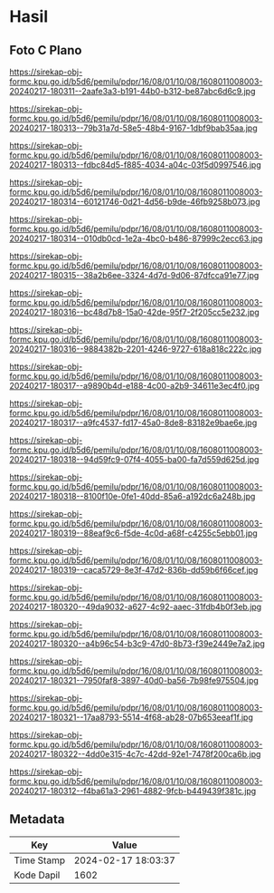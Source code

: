 # Hasil

## Foto C Plano

https://sirekap-obj-formc.kpu.go.id/b5d6/pemilu/pdpr/16/08/01/10/08/1608011008003-20240217-180311--2aafe3a3-b191-44b0-b312-be87abc6d6c9.jpg

https://sirekap-obj-formc.kpu.go.id/b5d6/pemilu/pdpr/16/08/01/10/08/1608011008003-20240217-180313--79b31a7d-58e5-48b4-9167-1dbf9bab35aa.jpg

https://sirekap-obj-formc.kpu.go.id/b5d6/pemilu/pdpr/16/08/01/10/08/1608011008003-20240217-180313--fdbc84d5-f885-4034-a04c-03f5d0997546.jpg

https://sirekap-obj-formc.kpu.go.id/b5d6/pemilu/pdpr/16/08/01/10/08/1608011008003-20240217-180314--60121746-0d21-4d56-b9de-46fb9258b073.jpg

https://sirekap-obj-formc.kpu.go.id/b5d6/pemilu/pdpr/16/08/01/10/08/1608011008003-20240217-180314--010db0cd-1e2a-4bc0-b486-87999c2ecc63.jpg

https://sirekap-obj-formc.kpu.go.id/b5d6/pemilu/pdpr/16/08/01/10/08/1608011008003-20240217-180315--38a2b6ee-3324-4d7d-9d06-87dfcca91e77.jpg

https://sirekap-obj-formc.kpu.go.id/b5d6/pemilu/pdpr/16/08/01/10/08/1608011008003-20240217-180316--bc48d7b8-15a0-42de-95f7-2f205cc5e232.jpg

https://sirekap-obj-formc.kpu.go.id/b5d6/pemilu/pdpr/16/08/01/10/08/1608011008003-20240217-180316--9884382b-2201-4246-9727-618a818c222c.jpg

https://sirekap-obj-formc.kpu.go.id/b5d6/pemilu/pdpr/16/08/01/10/08/1608011008003-20240217-180317--a9890b4d-e188-4c00-a2b9-34611e3ec4f0.jpg

https://sirekap-obj-formc.kpu.go.id/b5d6/pemilu/pdpr/16/08/01/10/08/1608011008003-20240217-180317--a9fc4537-fd17-45a0-8de8-83182e9bae6e.jpg

https://sirekap-obj-formc.kpu.go.id/b5d6/pemilu/pdpr/16/08/01/10/08/1608011008003-20240217-180318--94d59fc9-07f4-4055-ba00-fa7d559d625d.jpg

https://sirekap-obj-formc.kpu.go.id/b5d6/pemilu/pdpr/16/08/01/10/08/1608011008003-20240217-180318--8100f10e-0fe1-40dd-85a6-a192dc6a248b.jpg

https://sirekap-obj-formc.kpu.go.id/b5d6/pemilu/pdpr/16/08/01/10/08/1608011008003-20240217-180319--88eaf9c6-f5de-4c0d-a68f-c4255c5ebb01.jpg

https://sirekap-obj-formc.kpu.go.id/b5d6/pemilu/pdpr/16/08/01/10/08/1608011008003-20240217-180319--caca5729-8e3f-47d2-836b-dd59b6f66cef.jpg

https://sirekap-obj-formc.kpu.go.id/b5d6/pemilu/pdpr/16/08/01/10/08/1608011008003-20240217-180320--49da9032-a627-4c92-aaec-31fdb4b0f3eb.jpg

https://sirekap-obj-formc.kpu.go.id/b5d6/pemilu/pdpr/16/08/01/10/08/1608011008003-20240217-180320--a4b96c54-b3c9-47d0-8b73-f39e2449e7a2.jpg

https://sirekap-obj-formc.kpu.go.id/b5d6/pemilu/pdpr/16/08/01/10/08/1608011008003-20240217-180321--7950faf8-3897-40d0-ba56-7b98fe975504.jpg

https://sirekap-obj-formc.kpu.go.id/b5d6/pemilu/pdpr/16/08/01/10/08/1608011008003-20240217-180321--17aa8793-5514-4f68-ab28-07b653eeaf1f.jpg

https://sirekap-obj-formc.kpu.go.id/b5d6/pemilu/pdpr/16/08/01/10/08/1608011008003-20240217-180322--4dd0e315-4c7c-42dd-92e1-7478f200ca6b.jpg

https://sirekap-obj-formc.kpu.go.id/b5d6/pemilu/pdpr/16/08/01/10/08/1608011008003-20240217-180312--f4ba61a3-2961-4882-9fcb-b449439f381c.jpg


## Metadata

| Key        | Value               |
| ---------- | ------------------- |
| Time Stamp | 2024-02-17 18:03:37 |
| Kode Dapil | 1602                |



